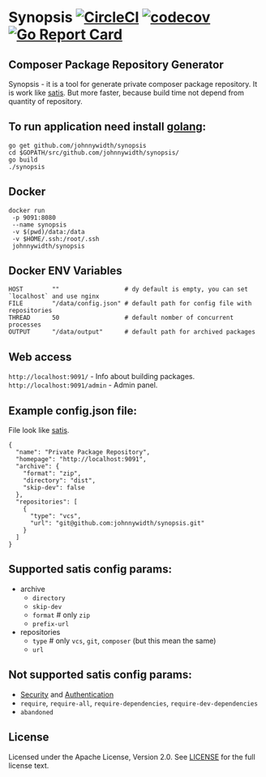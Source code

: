 # Synopsis [![CircleCI](https://circleci.com/gh/johnnywidth/synopsis.svg?style=svg)](https://circleci.com/gh/johnnywidth/synopsis) [![codecov](https://codecov.io/gh/johnnywidth/synopsis/branch/master/graph/badge.svg)](https://codecov.io/gh/johnnywidth/synopsis) [![Go Report Card](https://goreportcard.com/badge/github.com/johnnywidth/synopsis)](https://goreportcard.com/report/github.com/johnnywidth/synopsis)

## Composer Package Repository Generator

Synopsis - it is a tool for generate private composer package repository.
It is work like [satis](https://getcomposer.org/doc/articles/handling-private-packages-with-satis.md).
But more faster, because build time not depend from quantity of repository.

## To run application need install [golang](https://golang.org/doc/install):
    go get github.com/johnnywidth/synopsis
    cd $GOPATH/src/github.com/johnnywidth/synopsis/
    go build
    ./synopsis

## Docker
    docker run
     -p 9091:8080
     --name synopsis
     -v $(pwd)/data:/data
     -v $HOME/.ssh:/root/.ssh
     johnnywidth/synopsis

## Docker ENV Variables
    HOST        ""                  # dy default is empty, you can set `localhost` and use nginx
    FILE        "/data/config.json" # default path for config file with repositories
    THREAD      50                  # default nomber of concurrent processes
    OUTPUT      "/data/output"      # default path for archived packages

## Web access
`http://localhost:9091/` - Info about building packages.
`http://localhost:9091/admin` - Admin panel.

## Example config.json file:
File look like [satis](https://getcomposer.org/doc/articles/handling-private-packages-with-satis.md).
```
{
  "name": "Private Package Repository",
  "homepage": "http://localhost:9091",
  "archive": {
    "format": "zip",
    "directory": "dist",
    "skip-dev": false
  },
  "repositories": [
    {
      "type": "vcs",
      "url": "git@github.com:johnnywidth/synopsis.git"
    }
  ]
}
```

## Supported satis config params:
- archive
  * `directory`
  * `skip-dev`
  * `format` # only `zip`
  * `prefix-url`
- repositories
  * `type` # only `vcs`, `git`, `composer` (but this mean the same)
  * `url`

## Not supported satis config params:
- [Security](https://getcomposer.org/doc/articles/handling-private-packages-with-satis.md#security) and [Authentication](https://getcomposer.org/doc/articles/handling-private-packages-with-satis.md#authentication)
- `require`, `require-all`, `require-dependencies`, `require-dev-dependencies`
- `abandoned`

## License
Licensed under the Apache License, Version 2.0. See [LICENSE](https://github.com/johnnywidth/synopsis/blob/master/LICENSE) for the full license text.
